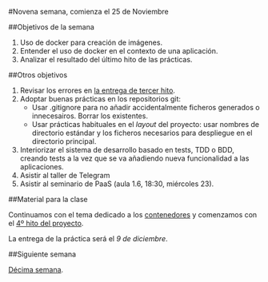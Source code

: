 #Novena semana, comienza el 25 de Noviembre

##Objetivos de la semana

1. Uso de docker para creación de imágenes.
2. Entender el uso de docker en el contexto de una aplicación. 
3. Analizar el resultado del último hito de las prácticas.

##Otros objetivos

1. Revisar los errores en [la entrega de tercer hito](../practicas/3.md).
1. Adoptar buenas prácticas en los repositorios git:
   - Usar .gitignore para no añadir accidentalmente ficheros generados o innecesairos. Borrar los existentes.
   - Usar prácticas habituales en el *layout* del proyecto: usar nombres de directorio estándar y los ficheros necesarios para despliegue en el directorio principal.
2. Interiorizar el sistema de desarrollo basado en tests, TDD o BDD, creando tests a la vez que se va añadiendo nueva funcionalidad a las aplicaciones.
2. Asistir al taller de Telegram
3. Asistir al seminario de PaaS (aula 1.6, 18:30, miércoles 23).

##Material para la clase

Continuamos con el tema dedicado a los
[contenedores](http://jj.github.io/IV/documentos/temas/Contenedores) y comenzamos con el [4º hito del proyecto](http://jj.github.io/IV/documentos/practicas/4.Docker).

La entrega de la práctica será el *9 de diciembre*. 

##Siguiente semana

[Décima semana](10-semana.md). 
